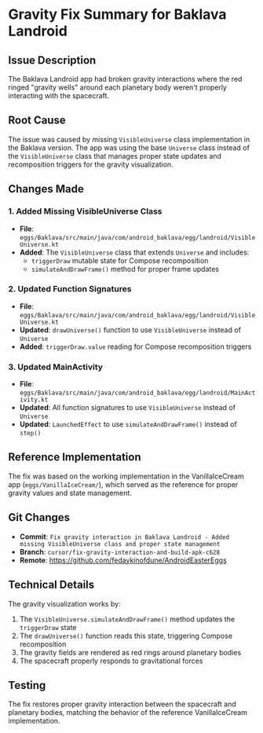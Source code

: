 # Gravity Fix Summary for Baklava Landroid

## Issue Description
The Baklava Landroid app had broken gravity interactions where the red ringed "gravity wells" around each planetary body weren't properly interacting with the spacecraft.

## Root Cause
The issue was caused by missing `VisibleUniverse` class implementation in the Baklava version. The app was using the base `Universe` class instead of the `VisibleUniverse` class that manages proper state updates and recomposition triggers for the gravity visualization.

## Changes Made

### 1. Added Missing VisibleUniverse Class
- **File**: `eggs/Baklava/src/main/java/com/android_baklava/egg/landroid/VisibleUniverse.kt`
- **Added**: The `VisibleUniverse` class that extends `Universe` and includes:
  - `triggerDraw` mutable state for Compose recomposition
  - `simulateAndDrawFrame()` method for proper frame updates

### 2. Updated Function Signatures
- **File**: `eggs/Baklava/src/main/java/com/android_baklava/egg/landroid/VisibleUniverse.kt`
- **Updated**: `drawUniverse()` function to use `VisibleUniverse` instead of `Universe`
- **Added**: `triggerDraw.value` reading for Compose recomposition triggers

### 3. Updated MainActivity
- **File**: `eggs/Baklava/src/main/java/com/android_baklava/egg/landroid/MainActivity.kt`
- **Updated**: All function signatures to use `VisibleUniverse` instead of `Universe`
- **Updated**: `LaunchedEffect` to use `simulateAndDrawFrame()` instead of `step()`

## Reference Implementation
The fix was based on the working implementation in the VanillaIceCream app (`eggs/VanillaIceCream/`), which served as the reference for proper gravity values and state management.

## Git Changes
- **Commit**: `Fix gravity interaction in Baklava Landroid - Added missing VisibleUniverse class and proper state management`
- **Branch**: `cursor/fix-gravity-interaction-and-build-apk-c628`
- **Remote**: https://github.com/fedaykinofdune/AndroidEasterEggs

## Technical Details
The gravity visualization works by:
1. The `VisibleUniverse.simulateAndDrawFrame()` method updates the `triggerDraw` state
2. The `drawUniverse()` function reads this state, triggering Compose recomposition
3. The gravity fields are rendered as red rings around planetary bodies
4. The spacecraft properly responds to gravitational forces

## Testing
The fix restores proper gravity interaction between the spacecraft and planetary bodies, matching the behavior of the reference VanillaIceCream implementation.